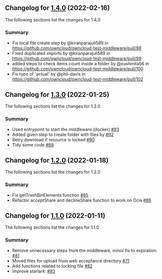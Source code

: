 ## Changelog for [1.4.0] (2022-02-16)

The following sections list the changes for 1.4.0

[1.4.0]: https://github.com/owncloud/owncloud-test-middleware/compare/v1.3.0...v1.4.0

### Summary
- Fix local file create step by @kiranparajuli589 in https://github.com/owncloud/owncloud-test-middleware/pull/98
- Fixed duplicated imports by @kiranparajuli589 in https://github.com/owncloud/owncloud-test-middleware/pull/99
- added steps to check items count inside a folder by @sushmita56 in https://github.com/owncloud/owncloud-test-middleware/pull/100
- Fix typo of 'actual' by @phil-davis in https://github.com/owncloud/owncloud-test-middleware/pull/102

## Changelog for [1.3.0] (2022-01-25)

The following sections list the changes for 1.2.0

[1.3.0]: https://github.com/owncloud/owncloud-test-middleware/compare/v1.2.0...v1.3.0

### Summary
- Used entrypoint to start the middleware (docker) [#93](https://github.com/owncloud/owncloud-test-middleware/pull/93)
- Added given step to create folder with files by [#92](https://github.com/owncloud/owncloud-test-middleware/pull/92)
- Retry download if resource is locked [#90](https://github.com/owncloud/owncloud-test-middleware/pull/90)
- Tidy some code [#89](https://github.com/owncloud/owncloud-test-middleware/pull/89)

## Changelog for [1.2.0] (2022-01-18)

The following sections list the changes for 1.2.0

[1.2.0]: https://github.com/owncloud/owncloud-test-middleware/compare/v1.1.0...v1.2.0

### Summary

- Fix getTrashBinElements function [#85](https://github.com/owncloud/owncloud-test-middleware/pull/85)
- Refactor acceptShare and declineShare function to work on Ocis [#86](https://github.com/owncloud/owncloud-test-middleware/pull/86)


## Changelog for [1.1.0] (2022-01-11)

The following sections list the changes for 1.1.0

[1.1.0]: https://github.com/owncloud/owncloud-test-middleware/compare/v1.0.0...v1.1.0

### Summary

- Remove unnecessary steps from the middleware, minor fix to expiration: [#81](https://github.com/owncloud/owncloud-test-middleware/pull/81)
- Moved files for upload from web acceptance directory [#71](https://github.com/owncloud/owncloud-test-middleware/pull/71)
- Add functions related to locking file [#82](https://github.com/owncloud/owncloud-test-middleware/pull/82)
- Improve starlark: [#83](https://github.com/owncloud/owncloud-test-middleware/pull/83)
